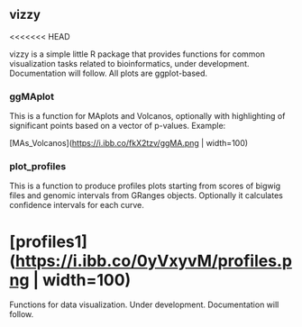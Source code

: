 ## vizzy
<<<<<<< HEAD

vizzy is a simple little R package that provides functions for common visualization tasks
related to bioinformatics, under development. Documentation will follow.
All plots are ggplot-based.

### ggMAplot  
This is a function for MAplots and Volcanos, optionally with highlighting
of significant points based on a vector of p-values. Example:  

[MAs_Volcanos](https://i.ibb.co/fkX2tzv/ggMA.png | width=100)

### plot_profiles
This is a function to produce profiles plots starting from scores of bigwig files
and genomic intervals from GRanges objects. Optionally it calculates confidence intervals
for each curve.

[profiles1](https://i.ibb.co/0yVxyvM/profiles.png | width=100)
=======
Functions for data visualization. Under development. Documentation will follow.


